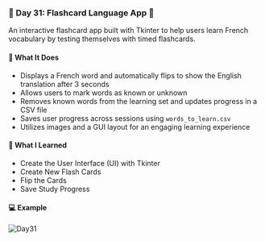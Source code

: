 ### 📅 Day 31: Flashcard Language App 🧠

An interactive flashcard app built with Tkinter to help users learn French vocabulary by testing themselves with timed flashcards.

#### 🧠 What It Does
- Displays a French word and automatically flips to show the English translation after 3 seconds  
- Allows users to mark words as known or unknown  
- Removes known words from the learning set and updates progress in a CSV file  
- Saves user progress across sessions using `words_to_learn.csv`  
- Utilizes images and a GUI layout for an engaging learning experience

#### 📝 What I Learned
- Create the User Interface (UI) with Tkinter  
- Create New Flash Cards  
- Flip the Cards  
- Save Study Progress

#### 💻 Example
![Day31](https://github.com/user-attachments/assets/fcfe9289-78aa-47a2-9cb5-7247d4c99707)
